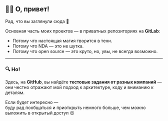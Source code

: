 ## 🤷‍♂️ О, привет!

Рад, что вы заглянули сюда 🙂

Основная часть моих проектов — в приватных репозиториях на **GitLab**:

- Потому что настоящая магия творится в тени.
- Потому что NDA — это не шутка.
- Потому что open source — это круто, но, увы, не всегда возможно.

---

### 🔍 Но!  
Здесь, на **GitHub**, вы найдёте **тестовые задания от разных компаний** —  
они честно отражают мой подход к архитектуре, коду и вниманию к деталям.

Если будет интересно —  
буду рад пообщаться и приоткрыть немного больше, чем можно выложить в открытый доступ 😉
